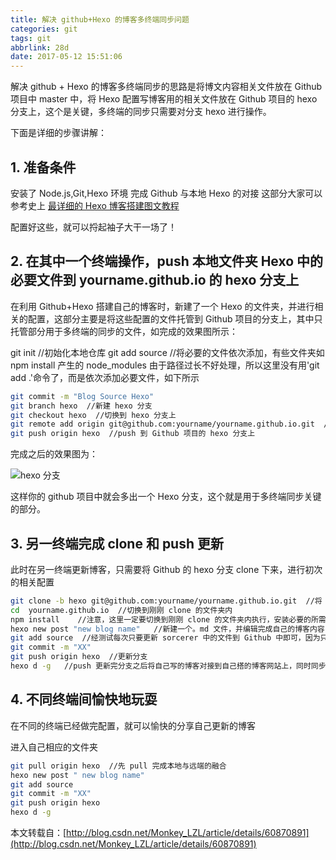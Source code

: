```yaml
---
title: 解决 github+Hexo 的博客多终端同步问题
categories: git
tags: git
abbrlink: 28d
date: 2017-05-12 15:51:06
---
```


解决 github + Hexo 的博客多终端同步的思路是将博文内容相关文件放在 Github 项目中 master 中，将 Hexo 配置写博客用的相关文件放在 Github 项目的 hexo 分支上，这个是关键，多终端的同步只需要对分支 hexo 进行操作。

<!-- more -->

下面是详细的步骤讲解：

## 1. 准备条件

安装了 Node.js,Git,Hexo 环境
完成 Github 与本地 Hexo 的对接
这部分大家可以参考史上 [最详细的 Hexo 博客搭建图文教程](https://xuanwo.org/2015/03/26/hexo-intor/)

配置好这些，就可以捋起袖子大干一场了！

## 2. 在其中一个终端操作，push 本地文件夹 Hexo 中的必要文件到 yourname.github.io 的 hexo 分支上

在利用 Github+Hexo 搭建自己的博客时，新建了一个 Hexo 的文件夹，并进行相关的配置，这部分主要是将这些配置的文件托管到 Github 项目的分支上，其中只托管部分用于多终端的同步的文件，如完成的效果图所示：

git init  //初始化本地仓库
git add source //将必要的文件依次添加，有些文件夹如 npm install 产生的 node_modules 由于路径过长不好处理，所以这里没有用'git add .'命令了，而是依次添加必要文件，如下所示

```bash
git commit -m "Blog Source Hexo"
git branch hexo  //新建 hexo 分支
git checkout hexo  //切换到 hexo 分支上
git remote add origin git@github.com:yourname/yourname.github.io.git  //将本地与 Github 项目对接
git push origin hexo  //push 到 Github 项目的 hexo 分支上
```

完成之后的效果图为：

![hexo 分支](https://raw.githubusercontent.com/duang-repo/blog-storage/master/images/sync-hexo-01.png)

这样你的 github 项目中就会多出一个 Hexo 分支，这个就是用于多终端同步关键的部分。

## 3. 另一终端完成 clone 和 push 更新

此时在另一终端更新博客，只需要将 Github 的 hexo 分支 clone 下来，进行初次的相关配置

```bash
git clone -b hexo git@github.com:yourname/yourname.github.io.git  //将 Github 中 hexo 分支 clone 到本地
cd  yourname.github.io  //切换到刚刚 clone 的文件夹内
npm install    //注意，这里一定要切换到刚刚 clone 的文件夹内执行，安装必要的所需组件，不用再 init
hexo new post "new blog name"   //新建一个。md 文件，并编辑完成自己的博客内容
git add source  //经测试每次只要更新 sorcerer 中的文件到 Github 中即可，因为只是新建了一篇新博客
git commit -m "XX"
git push origin hexo  //更新分支
hexo d -g   //push 更新完分支之后将自己写的博客对接到自己搭的博客网站上，同时同步了 Github 中的 master
```

## 4. 不同终端间愉快地玩耍

在不同的终端已经做完配置，就可以愉快的分享自己更新的博客

进入自己相应的文件夹

```bash
git pull origin hexo  //先 pull 完成本地与远端的融合
hexo new post " new blog name"
git add source
git commit -m "XX"
git push origin hexo
hexo d -g
```

本文转载自：[http://blog.csdn.net/Monkey_LZL/article/details/60870891](http://blog.csdn.net/Monkey_LZL/article/details/60870891)
